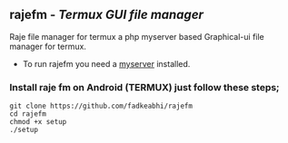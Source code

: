 ## rajefm - _Termux GUI file manager_ 
Raje file manager for termux a php myserver based Graphical-ui file manager for termux.

- To run rajefm you need a [myserver](https://github.com/search?q=myserver) installed. 
### Install raje fm on Android (TERMUX) just follow these steps;

    git clone https://github.com/fadkeabhi/rajefm  
    cd rajefm  
    chmod +x setup  
    ./setup  
